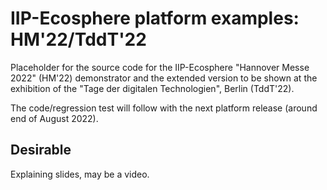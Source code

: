 # IIP-Ecosphere platform examples: HM'22/TddT'22

Placeholder for the source code for the IIP-Ecosphere "Hannover Messe 2022" (HM'22) demonstrator and the extended version to be shown at the exhibition of the "Tage der digitalen Technologien", Berlin (TddT'22).

The code/regression test will follow with the next platform release (around end of August 2022).

## Desirable

Explaining slides, may be a video.
